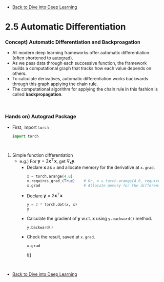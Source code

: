 * [Back to Dive into Deep Learning](../../main.md)

# 2.5 Automatic Differentiation

### Concept) Automatic Differentiation and Backproagation
- All modern deep learning frameworks offer automatic differentiation (often shortened to [autograd](#hands-on-autograd-package)). 
- As we pass data through each successive function, the framework builds a computational graph that tracks how each value depends on others. 
- To calculate derivatives, automatic differentiation works backwards through this graph applying the chain rule. 
- The computational algorithm for applying the chain rule in this fashion is called **backpropagation**.

<br>

### Hands on) Autograd Package
- First, import ```torch```
  ```python
  import torch
  ```

<br>

1. Simple function differentiation
   - e.g.) For $\mathbf{y} = 2\mathbf{x}^{\top}\mathbf{x}$, get $\nabla_{\mathbf{x}} \mathbf{y}$.
     - Declare $\mathbf{x}$ as ```x``` and allocate memory for the derivative at ```x.grad```.
       ```python
       x = torch.arange(4.0)
       x.requires_grad_(True)    # Or, x = torch.arange(4.0, requires_grad=True)
       x.grad                    # Allocate memory for the differentiation.
       ```
      - Declare $\mathbf{y} = 2\mathbf{x}^{\top}\mathbf{x}$
        ```python
        y = 2 * torch.dot(x, x)
        y
        ```
      - Calculate the gradient of $\mathbf{y}$ w.r.t. $\mathbf{x}$ using ```y.backward()``` method.
        ```python
        y.backward()
        ```
      - Check the result, saved at ```x.grad```.
        ```python
        x.grad
        ```
        ![]








<br>

* [Back to Dive into Deep Learning](../../main.md)